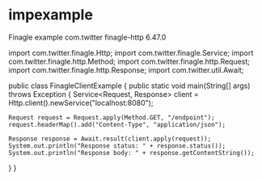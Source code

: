 # impexample
Finagle example
<dependency>
  <groupId>com.twitter</groupId>
  <artifactId>finagle-http</artifactId>
  <version>6.47.0</version>
</dependency>

import com.twitter.finagle.Http;
import com.twitter.finagle.Service;
import com.twitter.finagle.http.Method;
import com.twitter.finagle.http.Request;
import com.twitter.finagle.http.Response;
import com.twitter.util.Await;

public class FinagleClientExample {
  public static void main(String[] args) throws Exception {
    Service<Request, Response> client = Http.client().newService("localhost:8080");

    Request request = Request.apply(Method.GET, "/endpoint");
    request.headerMap().add("Content-Type", "application/json");

    Response response = Await.result(client.apply(request));
    System.out.println("Response status: " + response.status());
    System.out.println("Response body: " + response.getContentString());
  }
}

